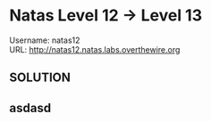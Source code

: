 # Natas Level 12 → Level 13

Username: natas12 <br>
URL:      http://natas12.natas.labs.overthewire.org

## SOLUTION
 asdasd
- 
